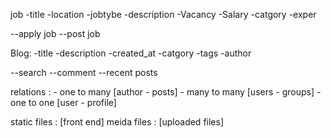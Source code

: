job 
-title
-location
-jobtybe
-description
-Vacancy
-Salary
-catgory
-exper




--apply job 
--post job



Blog:
-title
-description
-created_at
-catgory
-tags
-author



--search
--comment
--recent posts





relations :
    - one to many  [author - posts]
    - many to many [users  - groups]
    - one to one   [user   - profile]



static files : [front end]
meida files  : [uploaded files]